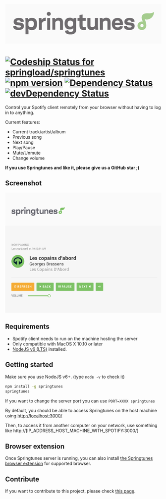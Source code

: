 ![Logo Springtunes](/screenshots/logo_springtunes.png?raw=true "Logo Springtunes")

# [ ![Codeship Status for springload/springtunes](https://codeship.com/projects/4be56cd0-a6df-0133-dffd-1a5a40261798/status?branch=master)](https://codeship.com/projects/130070) [![npm version](https://badge.fury.io/js/springtunes.svg)](https://badge.fury.io/js/springtunes) [![Dependency Status](https://david-dm.org/springload/springtunes.svg?style=flat-square)](https://david-dm.org/springload/springtunes.svg) [![devDependency Status](https://david-dm.org/springload/springtunes/dev-status.svg?style=flat-square)](https://david-dm.org/springload/springtunes#info=devDependencies)
Control your Spotify client remotely from your browser without having to log in to anything.

Current features:
- Current track/artist/album
- Previous song
- Next song
- Play/Pause
- Mute/Unmute
- Change volume

**If you use Springtunes and like it, please give us a GitHub star ;)**

## Screenshot
![Screenshot Springtunes](/screenshots/sc_springtunes.png?raw=true "Screenshot Springtunes")

## Requirements
- Spotify client needs to run on the machine hosting the server
- Only compatible with MacOS X 10.10 or later
- [NodeJS v6 (LTS)](https://nodejs.org/en/) installed.

## Getting started

Make sure you use NodeJS v6+. (type `node -v` to check it)

```sh
npm install -g springtunes
springtunes
```

If you want to change the server port you can use `PORT=XXXX springtunes`

By default, you should be able to access Springtunes on the host machine using [http://localhost:3000/](http://localhost:3000/)

Then, to access it from another computer on your network, use something like http://[IP_ADDRESS_HOST_MACHINE_WITH_SPOTIFY:3000/]

## Browser extension

Once Springtunes server is running, you can also install [the Springtunes browser extension](https://github.com/springload/springtunes-webextension/) for supported browser.

## Contribute

If you want to contribute to this project, please check [this page](./CONTRIBUTING.md).
